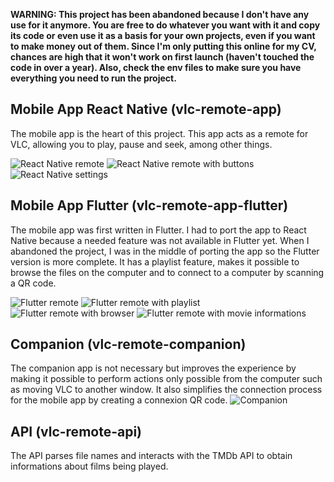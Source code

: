 **WARNING: This project has been abandoned because I don't have any use for it anymore. You are free to do whatever you want with it and copy its code or even use it as a basis for your own projects, even if you want to make money out of them. Since I'm only putting this online for my CV, chances are high that it won't work on first launch (haven't touched the code in over a year). Also, check the env files to make sure you have everything you need to run the project.**

## Mobile App React Native (vlc-remote-app)
The mobile app is the heart of this project. This app acts as a remote for VLC, allowing you to play, pause and seek, among other things.

![React Native remote](https://i.ibb.co/z5ftVhD/Screenshot-20220127-155842.png) ![React Native remote with buttons](https://i.ibb.co/vQRv4jb/Screenshot-20220127-155853.png) ![React Native settings](https://i.ibb.co/XLwGPLm/Screenshot-20220127-155936.png)
## Mobile App Flutter (vlc-remote-app-flutter)
The mobile app was first written in Flutter. I had to port the app to React Native because a needed feature was not available in Flutter yet. When I abandoned the project, I was in the middle of porting the app so the Flutter version is more complete. It has a playlist feature, makes it possible to browse the files on the computer and to connect to a computer by scanning a QR code.

![Flutter remote](https://i.ibb.co/37GdSdL/Screenshot-20220127-162756.png) ![Flutter remote with playlist](https://i.ibb.co/pWnyqPJ/Screenshot-20220127-162953.png) ![Flutter remote with browser](https://i.ibb.co/4fnnWLQ/Screenshot-20220127-163248.png) ![Flutter remote with movie informations](https://i.ibb.co/QcJ4Bh9/Screenshot-20220127-163301.png)
## Companion (vlc-remote-companion)
The companion app is not necessary but improves the experience by making it possible to perform actions only possible from the computer such as moving VLC to another window. It also simplifies the connection process for the mobile app by creating a connexion QR code.
![Companion](https://i.gyazo.com/42bb69b9108c9b3ef720a75947df5557.png)
## API (vlc-remote-api)
The API parses file names and interacts with the TMDb API to obtain informations about films being played.
